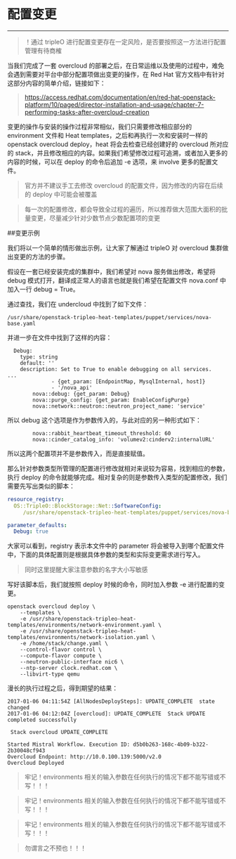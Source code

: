 # 配置变更

---

> ！通过 tripleO 进行配置变更存在一定风险，是否要按照这一方法进行配置管理有待商榷

当我们完成了一套 overcloud 的部署之后，在日常运维以及使用的过程中，难免会遇到需要对平台中部分配置项做出变更的操作，在 Red Hat 官方文档中有针对这部分内容的简单介绍，链接如下：

> https://access.redhat.com/documentation/en/red-hat-openstack-platform/10/paged/director-installation-and-usage/chapter-7-performing-tasks-after-overcloud-creation

变更的操作与安装的操作过程非常相似，我们只需要修改相应部分的 environment 文件和 Heat templates，之后和再执行一次和安装时一样的 openstack overcloud deploy，heat 将会去检查已经创建好的 overcloud 所对应的 stack，并且修改相应的内容。如果我们希望修改过程可追溯，或者加入更多的内容的时候，可以在 deploy 的命令后追加 -e 选项，来 involve 更多的配置文件。

> 官方并不建议手工去修改 overcloud 的配置文件，因为修改的内容在后续的 deploy 中可能会被覆盖

> 每一次的配置修改，都会导致全过程的遍历，所以推荐做大范围大面积的批量变更，尽量减少针对少数节点少数配置项的变更

##变更示例

我们将以一个简单的情形做出示例，让大家了解通过 tripleO 对 overcloud 集群做出变更的方法的步骤。

假设在一套已经安装完成的集群中，我们希望对 nova 服务做出修改，希望将 debug 模式打开，翻译成正常人的语言也就是我们希望在配置文件 nova.conf 中加入一行 debug = True。

通过查找，我们在 undercloud 中找到了如下文件：

```shell
/usr/share/openstack-tripleo-heat-templates/puppet/services/nova-base.yaml
```

并进一步在文件中找到了这样的内容：

```shell
  Debug:
    type: string
    default: ''
    description: Set to True to enable debugging on all services.
...
              - {get_param: [EndpointMap, MysqlInternal, host]}
              - '/nova_api'
        nova::debug: {get_param: Debug}
        nova::purge_config: {get_param: EnableConfigPurge}
        nova::network::neutron::neutron_project_name: 'service'

```

所以 debug 这个选项是作为参数传入的，与此对应的另一种形式如下：

```shell
        nova::rabbit_heartbeat_timeout_threshold: 60
        nova::cinder_catalog_info: 'volumev2:cinderv2:internalURL'
```

所以这两个配置项并不是参数传入，而是直接赋值。

那么针对参数类型所管理的配置进行修改就相对来说较为容易，找到相应的参数，执行 deploy 的命令就能够完成。相对复杂的则是参数传入类型的配置修改，我们需要先写出类似的脚本：

```yaml
resource_registry:
  OS::TripleO::BlockStorage::Net::SoftwareConfig:
     /usr/share/openstack-tripleo-heat-templates/puppet/services/nova-base.yaml

parameter_defaults:
  Debug: true
```

大家可以看到，registry 表示本文件中的 parameter 将会被导入到哪个配置文件中，下面的具体配置则是根据具体参数的类型和实际变更需求进行写入。

>同时这里提醒大家注意参数的名字大小写敏感

写好该脚本后，我们就按照 deploy 时候的命令，同时加入参数 -e 进行配置的变更。

```shell
openstack overcloud deploy \
    --templates \
    -e /usr/share/openstack-tripleo-heat-templates/environments/network-environment.yaml \
    -e /usr/share/openstack-tripleo-heat-templates/environments/network-isolation.yaml \
    -e /home/stack/change.yaml \
    --control-flavor control \
    --compute-flavor compute \
    --neutron-public-interface nic6 \
    --ntp-server clock.redhat.com \
    --libvirt-type qemu
```

漫长的执行过程之后，得到期望的结果：

```shell
2017-01-06 04:11:54Z [AllNodesDeploySteps]: UPDATE_COMPLETE  state changed
2017-01-06 04:12:04Z [overcloud]: UPDATE_COMPLETE  Stack UPDATE completed successfully

 Stack overcloud UPDATE_COMPLETE 

Started Mistral Workflow. Execution ID: d5b0b263-168c-4b09-b322-2b30048cf943
Overcloud Endpoint: http://10.0.100.139:5000/v2.0
Overcloud Deployed

```

> 牢记！environments 相关的输入参数在任何执行的情况下都不能写错或不写！！！

> 牢记！environments 相关的输入参数在任何执行的情况下都不能写错或不写！！！

> 牢记！environments 相关的输入参数在任何执行的情况下都不能写错或不写！！！

> 勿谓言之不预也！！！